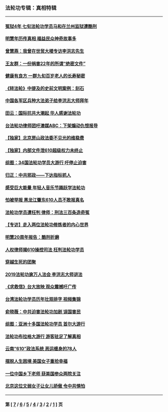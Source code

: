 ### 法轮功专辑：真相特辑
---
#### [冤狱4年 七旬法轮功学员马和在兰州监狱遭酷刑](../../pages/nf4389/n13304688.md?12290430) 
#### [明慧年历传真相 福益民众神奇故事多](../../pages/nf4389/n13294545.md?12290430) 
#### [曾慧燕：我曾在世贸大楼专访李洪志先生](../../pages/nf4389/n12898729.md?12290430) 
#### [王友群：一份祸害22年的所谓“绝密文件”](../../pages/nf4389/n12871750.md?12290430) 
#### [健康有良方 一群九旬百岁老人的长寿秘密](../../pages/nf4389/n12847475.md?12290430) 
#### [《转法轮》中提及的史前文明案例：刻石](../../pages/nf4389/n12758577.md?12290430) 
#### [中国各军区兵种大法弟子给李洪志大师拜年](../../pages/nf4389/n12750047.md?12290430) 
#### [田云：国际抗共大潮起 华人感谢法轮功](../../pages/nf4389/n12357708.md?12290430) 
#### [台法轮功律师团吁澳媒ABC：下架煽动仇恨报导](../../pages/nf4389/n12279917.md?12290430) 
#### [【独家】北京房山政法委不见光的维稳费](../../pages/nf4389/n12031979.md?12290430) 
#### [【独家】内部文件泄610超级权力未终止](../../pages/nf4389/n12023895.md?12290430) 
#### [组图：34国法轮功学员大游行 吁停止迫害](../../pages/nf4389/n11492658.md?12290430) 
#### [归正：中共邪政——下达指标抓人](../../pages/nf4389/n11474770.md?12290430) 
#### [感受巨大能量 年轻人音乐节踊跃学法轮功](../../pages/nf4389/n11441981.md?12290430) 
#### [怕被举报 黑龙江肇东610人员不敢报真名](../../pages/nf4389/n11436499.md?12290430) 
#### [法轮功学员遭枉判 律师：刑法三百条造奇冤](../../pages/nf4389/n11433943.md?12290430) 
#### [【专访】走入两位法轮功修炼者的内心世界](../../pages/nf4389/n11415623.md?12290430) 
#### [明慧20周年报告：酷刑折磨](../../pages/nf4389/n11387954.md?12290430) 
#### [人权律师揭610操控司法 枉判法轮功学员](../../pages/nf4389/n11313370.md?12290430) 
#### [穿越生死的团聚](../../pages/nf4389/n11258922.md?12290430) 
#### [2019法轮功逾万人法会 李洪志大师讲法](../../pages/nf4389/n11265303.md?12290430) 
#### [《求救信》台大放映 观众震撼吁广传](../../pages/nf4389/n10922251.md?12290430) 
#### [台湾法轮功学员历年壮观排字 视频集锦](../../pages/nf4389/n10878789.md?12290430) 
#### [俞晓薇：中共迫害法轮功加剧 误国害民](../../pages/nf4389/n10859260.md?12290430) 
#### [组图：亚洲十多国法轮功学员 首尔大游行](../../pages/nf4389/n10781149.md?12290430) 
#### [法轮功布拉格大游行 游客驻足了解真相](../../pages/nf4389/n10749360.md?12290430) 
#### [云南“610”政法系统 恶运缠身的78人](../../pages/nf4389/n10747534.md?12290430) 
#### [摆脱人生困境 美国女子重拾幸福](../../pages/nf4389/n10688678.md?12290430) 
#### [一位中国乡下老师 获美国参众两院关注](../../pages/nf4389/n10683927.md?12290430) 
#### [北京这位文弱女子让女儿骄傲 令中共惧怕](../../pages/nf4389/n10668341.md?12290430) 

---
#### 第 [ [7](./7.md?12290430) / [6](./6.md?12290430) / [5](./5.md?12290430) / [4](./4.md?12290430) / [3](./3.md?12290430) / [2](./2.md?12290430) / [1](./1.md?12290430) ] 页
